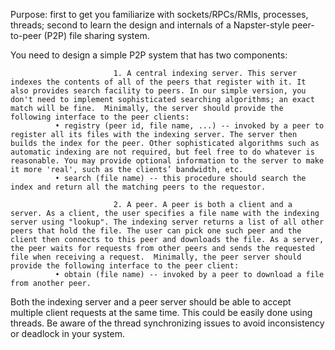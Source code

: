 Purpose: first to get you familiarize with sockets/RPCs/RMIs, processes, threads; second to learn the design and internals of a Napster-style peer-to-peer (P2P) file sharing system.

You need to design a simple P2P system that has two components: 

                           1. A central indexing server. This server indexes the contents of all of the peers that register with it. It also provides search facility to peers. In our simple version, you don't need to implement sophisticated searching algorithms; an exact match will be fine.  Minimally, the server should provide the following interface to the peer clients:  
              • registry (peer id, file name, ...) -- invoked by a peer to register all its files with the indexing server. The server then builds the index for the peer. Other sophisticated algorithms such as automatic indexing are not required, but feel free to do whatever is reasonable. You may provide optional information to the server to make it more 'real', such as the clients’ bandwidth, etc.  
              • search (file name) -- this procedure should search the index and return all the matching peers to the requestor.   
              
                           2. A peer. A peer is both a client and a server. As a client, the user specifies a file name with the indexing server using "lookup". The indexing server returns a list of all other peers that hold the file. The user can pick one such peer and the client then connects to this peer and downloads the file. As a server, the peer waits for requests from other peers and sends the requested file when receiving a request.  Minimally, the peer server should provide the following interface to the peer client:  
              • obtain (file name) -- invoked by a peer to download a file from another peer.   
                           
Both the indexing server and a peer server should be able to accept multiple client requests at the same time. This could be easily done using threads. Be aware of the thread synchronizing issues to avoid inconsistency or deadlock in your system.
